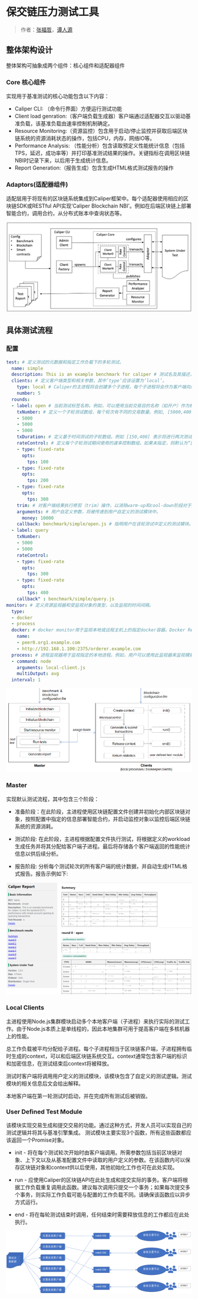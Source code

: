 # 保交链压力测试工具

> 作者：[张福哲](https://github.com/zhangfz)，[谭人源](https://github.com/sintan1071)

## 整体架构设计

整体架构可抽象成两个组件：核心组件和适配器组件

### Core 核心组件

实现用于基准测试的核心功能包含以下内容：

* Caliper CLI: （命令行界面）方便运行测试功能
* Client load genration:（客户端负载生成器）客户端通过适配器交互以驱动基准负载，该基准负载由速率控制机制确定。
* Resource Monitoring:（资源监控）包含用于启动/停止监控并获取后端区块链系统的资源消耗状态的操作，包括CPU，内存，网络IO等。
* Performance Analysis: （性能分析）包含读取预定义性能统计信息（包括TPS，延迟，成功率等）并打印基准测试结果的操作。关键指标在调用区块链NBI时记录下来，以后用于生成统计信息。
* Report Generation:（报告生成）包含生成HTML格式测试报告的操作

### Adaptors(适配器组件)

适配层用于将现有的区块链系统集成到Caliper框架中。每个适配器使用相应的区块链SDK或RESTful API实现’Caliper Blockchain NBI’。例如在后端区块链上部署智能合约，调用合约，从分布式账本中查询状态等。

![基准引擎](https://github.com/zhangfz/caliper/blob/master/docs/imgs/1.png)

## 具体测试流程

### 配置

```yaml
test: # 定义测试的元数据和指定工作负载下的多轮测试。
  name: simple
  description: This is an example benchmark for caliper # 测试名及其描述，该信息会被报告生成器使用，并显示在测试报告中。
  clients: # 定义客户端类型和相关参数，其中’type’应该设置为’local’。
    type: local # Caliper的主进程将会创建多个子进程，每个子进程将会作为客户端向后端区块链系统发送交易。客户端的数量由’number’定义。
    number: 5
  rounds:
  - label: open # 当前测试标签名称。例如，可以使用当前交易目的名称（如开户）作为标签名称，来说明当前性能测试的交易类型。该值还可用作blockchain.getContext()中的Context名称。又例如，开发人员可能希望测试不同Fabric通道的性能，在这种情况下，具有不同标签的测试可以绑定到不同的Fabric通道。
    txNumber: # 定义一个子轮测试数组，每个轮次有不同的交易数量。例如, [5000,400] 表示在第一轮中将生成总共5000个交易，在第二轮中将生成400个交易。
    - 5000
    - 5000
    - 5000
    txDuration: # 定义基于时间测试的子轮数组。例如 [150,400] 表示将进行两次测试，第一次测试将运行150秒，第二次运行将运行400秒。如果当前配置文件中同时指定了txNumber和txDuration，系统将优先根据txDuration设置运行测试。
    rateControl: # 定义每个子轮测试期间使用的速率控制数组。如果未指定，则默认为“固定速率”，将以1TPS速率发送交易开始测试。如果已定义，务必保证所选用的速率控制机制名称正确并且提供对应的发送速率及所需参数。在每一轮测试中, txNumber 或 txDuration 在 rateControl 中具有相应的速率控制项。有关可用速率控制器以及如何实现自定义速率控制器的更多信息，请参阅 [速率控制部分](https://hyperledger.github.io/caliper/vLatest/rate-controllers/)。
    - type: fixed-rate
      opts: 
        tps: 100
    - type: fixed-rate
      opts:
        tps: 200
    - type: fixed-rate
      opts:
        tps: 300
    trim: # 对客户端结果执行修剪（trim）操作，以消除warm-up和cool-down阶段对于测试结果的影响。如果已指定修剪区间，该设置将被应用于该轮测试结果的修剪中。例如, 在txNumber测试模式中，值30表示每个客户端发送的最初和最后的30个交易结果将被修剪掉; 在txDuration模式下, 则从每个客户端发送的前30秒和后30秒的交易结果将会被忽略掉。
    arguments: # 用户自定义参数，将被传递到用户自定义的测试模块中。
      money: 10000
    callback: benchmark/simple/open.js # 指明用户在该轮测试中定义的测试模块。请参阅[User defined test module](https://hyperledger.github.io/caliper/vLatest/writing-benchmarks/) 获取更多信息。
  - label: query
    txNumber:
    - 5000
    - 5000
    rateControl:
    - type: fixed-rate
      opts:
        tps: 300
    - type: fixed-rate
      opts:
        tps: 400
    callback" : benchmark/simple/query.js
monitor: # 定义资源监视器和受监视对象的类型，以及监视的时间间隔。
  type:
  - docker
  - process
  docker: # docker monitor用于监视本地或远程主机上的指定docker容器。Docker Remote API用于检索远程容器的统计信息。保留的容器名称“all”表示将监视主机上的所有容器。在上面的示例中，监视器将每秒检索两个容器的统计信息，一个是名为“peer0.org1.example.com”的本地容器，另一个是位于主机’192.168.1.100’上的名为“orderer.example.com”的远程容器。2375是该主机上Docker的侦听端口。
    name:
    - peer0.org1.example.com
    - http://192.168.1.100:2375/orderer.example.com
  process: # 进程监视器用于监视指定的本地进程。例如，用户可以使用此监视器来监视模拟区块链客户端的资源消耗。’command’和’arguments’属性用于指定进程。如果找到多个进程，’multiOutput’属性用于定义输出的含义。’avg’表示输出是这些过程的平均资源消耗，而’sum’表示输出是总和消耗。
  - command: node
    arguments: local-client.js
    multiOutput: avg
  interval: 1
```

![](https://github.com/zhangfz/caliper/blob/master/docs/imgs/2.png)

### Master

实现默认测试流程，其中包含三个阶段：

* 准备阶段：在此阶段，主进程使用区块链配置文件创建并初始化内部区块链对象，按照配置中指定的信息部署智能合约，并启动监控对象以监控后端区块链系统的资源消耗。

* 测试阶段: 在此阶段，主进程根据配置文件执行测试，将根据定义的workload生成任务并将其分配给客户端子进程。最后将存储各个客户端返回的性能统计信息以供后续分析。

* 报告阶段: 分析每个测试轮次的所有客户端的统计数据，并自动生成HTML格式报告。报告示例如下:

![](https://github.com/zhangfz/caliper/blob/master/docs/imgs/3.png)

### Local Clients

主进程使用Node.js集群模块启动多个本地客户端（子进程）来执行实际的测试工作。由于Node.js本质上是单线程的，因此本地集群可用于提高客户端在多核机器上的性能。

总工作负载被平均分配给子进程。每个子进程相当于区块链客户端，子进程拥有临时生成的context，可以和后端区块链系统交互。context通常包含客户端的标识和加密信息，在测试结束后context将被释放。

测试时客户端将调用用户定义的测试模块，该模块包含了自定义的测试逻辑。测试模块的相关信息后文会给出解释。

本地客户端在第一轮测试时启动，并在完成所有测试后被销毁。

### User Defined Test Module

该模块实现交易生成和提交交易的功能。通过这种方式，开发人员可以实现自己的测试逻辑并将其与基准引擎集成。 测试模块主要实现3个函数，所有这些函数都应该返回一个Promise对象。

* init - 将在每个测试轮次开始时由客户端调用。所需参数包括当前区块链对象、上下文以及从基准配置文件中读取的用户定义的参数。在该函数内可以保存区块链对象和context供以后使用，其他初始化工作也可在此处实现。

* run - 应使用Caliper的区块链API在此处生成和提交实际的事务。客户端将根据工作负载重复调用此函数。建议每次调用只提交一个事务；如果每次提交多个事务，则实际工作负载可能与配置的工作负载不同。请确保该函数应以异步方式运行。

* end - 将在每轮测试结束时调用，任何结束时需要释放信息的工作都应在此处执行。

![保交链适配器多客户端多节点多用户测试交易发送示意图](https://github.com/zhangfz/caliper/blob/master/docs/imgs/4.png)